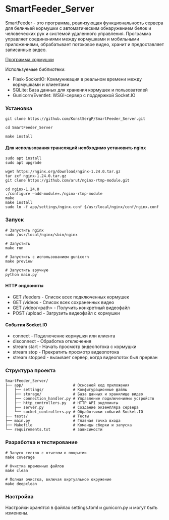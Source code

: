 # SmartFeeder_Server

SmartFeeder - это программа, реализующая функциональность сервера для беличьей кормушки с автоматическим обнаружением белок и человеческих рук и системой удаленного управления. Программа управляет соединениями между кормушками и мобильными приложениями, обрабатывает потоковое видео, хранит и предоставляет записанные видео.

[Программа кормушки](https://github.com/KonstSergP/SmartFeeder_Feeder)

Используемые библиотеки:
- Flask-SocketIO: Коммуникация в реальном времени между кормушками и клиентами
- SQLite: База данных для хранения кормушек и пользователей
- Gunicorn/Eventlet: WSGI-сервер с поддержкой Socket.IO



### Установка
```
git clone https://github.com/KonstSergP/SmartFeeder_Server.git

cd SmartFeeder_Server

make install
```

#### Для использования трансляций необходимо установить nginx
```
sudo apt install
sudo apt upgrade

wget https://nginx.org/download/nginx-1.24.0.tar.gz
tar zxf nginx-1.24.0.tar.gz
git clone https://github.com/arut/nginx-rtmp-module.git

cd nginx-1.24.0
./configure —add-module=./nginx-rtmp-module
make
make install
sudo ln -f app/settings/nginx.conf $/usr/local/nginx/conf/nginx.conf
```


### Запуск

```
# Запустить nginx
sudo /usr/local/nginx/sbin/nginx

# Запустить
make run

# Запустить с использованием gunicorn
make preview

# Запустить вручную
python main.py
```


#### HTTP эндпоинты
- GET /feeders - Список всех подключенных кормушек
- GET /videos - Список всех сохраненных видео
- GET /video/\<path> - Получить конкретный видеофайл
- POST /upload - Загрузить видеофайл с кормушки
#### События Socket.IO
- connect - Подключение кормушки или клиента
- disconnect - Обработка отключения
- stream start - Начать просмотр видеопотока с кормушки
- stream stop - Прекратить просмотр видеопотока
- stream stopped - вызывает сервер, когда видеопоток был прерван


### Структура проекта

```
SmartFeeder_Server/
├── app/                      # Основной код приложения
│   ├── settings/             # Конфигурационные файлы
│   ├── storage/              # База данных и хранилище видео
│   ├── connection_handler.py # Управление подключениями устройств
│   ├── http_controllers.py   # HTTP API эндпоинты
│   ├── server.py             # Создание экземпляра сервера
│   └── socket_controllers.py # Обработчики событий Socket.IO
├── tests/                    # Тесты
├── main.py                   # Главная точка входа
├── Makefile                  # Команды сборки и запуска
└── requirements.txt          # зависимости
```

### Разработка и тестирование
```
# Запуск тестов с отчетом о покрытии
make coverage

# Очистка временных файлов
make clean

# Полная очистка, включая виртуальное окружение
make deepclean
```

### Настройка
Настройки хранятся в файлах settings.toml и gunicorn.py и могут быть изменены.
